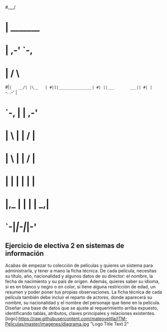 #___/
# |     _______
# |  ,-'       `-,
# | /             \
#|`|   __/| |\__   |
#|]|_______________|
#| ||___       ___||
#| |    `-. .-'    |
# \`-,    | |    ,-'
#  |  \   | |   /  |
#  |   \  | |  /   |
#  |    | | | |    |
#  |,_  | | | |  _,|
#     `-|_|-|_|-'

## Ejercicio de electiva 2 en sistemas de información

Acabas de empezar tu colección de películas y quieres un sistema para administrarla,
y tener a mano la ficha técnica. De cada película, necesitas su título, año, nacionalidad y
algunos datos de su director: el nombre, la fecha de nacimiento y su país de origen. Además,
quieres saber su idioma, si es en blanco y negro o en color, si tiene alguna restricción de edad,
un resumen y poder poner tus propias observaciones. 
La ficha técnica de cada película también debe incluir el reparto de actores,
donde aparecerá su nombre, su nacionalidad y el nombre del personaje que tiene en la película.
Diseñar una base de datos que se ajuste al requerimiento arriba expuesto, identificando tablas,
atributos, claves principales y relaciones existentes.
[logo]:https://raw.githubusercontent.com/mateovelilla/ITM-Peliculas/master/imagenes/diagrama.jpg  "Logo Title Text 2" 

